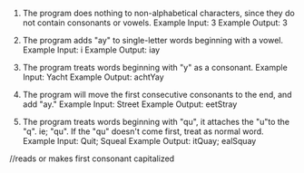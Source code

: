 1. The program does nothing to non-alphabetical characters, since they do not contain consonants or vowels.
Example Input: 3
Example Output: 3

2. The program adds "ay" to single-letter words beginning with a vowel.
Example Input: i
Example Output: iay

3. The program treats words beginning with "y" as a consonant.
  Example Input: Yacht
  Example Output: achtYay

4. The program will move the first consecutive consonants to the end, and add "ay."
  Example Input: Street
  Example Output: eetStray

5. The program treats words beginning with "qu", it attaches the "u"to the "q". ie; "qu". If the "qu" doesn't come first, treat as normal word.
  Example Input: Quit; Squeal
  Example Output: itQuay; ealSquay

//reads or makes first consonant capitalized 
